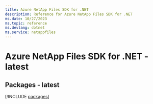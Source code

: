 ```yaml
---
title: Azure NetApp Files SDK for .NET
description: Reference for Azure NetApp Files SDK for .NET
ms.date: 10/27/2023
ms.topic: reference
ms.devlang: dotnet
ms.service: netappfiles
---
```

# Azure NetApp Files SDK for .NET - latest
## Packages - latest
[!INCLUDE [packages](netapp-files-index.md)]